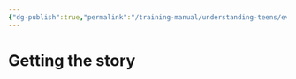 ```yaml
---
{"dg-publish":true,"permalink":"/training-manual/understanding-teens/evaluating-trauma/"}
---
```


# Getting the story
